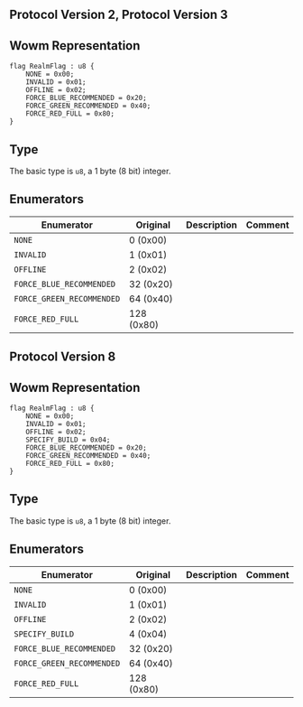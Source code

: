 ## Protocol Version 2, Protocol Version 3

## Wowm Representation
```rust,ignore
flag RealmFlag : u8 {
    NONE = 0x00;    
    INVALID = 0x01;    
    OFFLINE = 0x02;    
    FORCE_BLUE_RECOMMENDED = 0x20;    
    FORCE_GREEN_RECOMMENDED = 0x40;    
    FORCE_RED_FULL = 0x80;    
}

```
## Type
The basic type is `u8`, a 1 byte (8 bit) integer.
## Enumerators
| Enumerator | Original  | Description | Comment |
| --------- | -------- | ----------- | ------- |
| `NONE` | 0 (0x00) |  |  |
| `INVALID` | 1 (0x01) |  |  |
| `OFFLINE` | 2 (0x02) |  |  |
| `FORCE_BLUE_RECOMMENDED` | 32 (0x20) |  |  |
| `FORCE_GREEN_RECOMMENDED` | 64 (0x40) |  |  |
| `FORCE_RED_FULL` | 128 (0x80) |  |  |
## Protocol Version 8

## Wowm Representation
```rust,ignore
flag RealmFlag : u8 {
    NONE = 0x00;    
    INVALID = 0x01;    
    OFFLINE = 0x02;    
    SPECIFY_BUILD = 0x04;    
    FORCE_BLUE_RECOMMENDED = 0x20;    
    FORCE_GREEN_RECOMMENDED = 0x40;    
    FORCE_RED_FULL = 0x80;    
}

```
## Type
The basic type is `u8`, a 1 byte (8 bit) integer.
## Enumerators
| Enumerator | Original  | Description | Comment |
| --------- | -------- | ----------- | ------- |
| `NONE` | 0 (0x00) |  |  |
| `INVALID` | 1 (0x01) |  |  |
| `OFFLINE` | 2 (0x02) |  |  |
| `SPECIFY_BUILD` | 4 (0x04) |  |  |
| `FORCE_BLUE_RECOMMENDED` | 32 (0x20) |  |  |
| `FORCE_GREEN_RECOMMENDED` | 64 (0x40) |  |  |
| `FORCE_RED_FULL` | 128 (0x80) |  |  |
